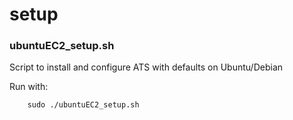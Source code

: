 # setup

### ubuntuEC2_setup.sh

Script to install and configure ATS with defaults on Ubuntu/Debian

Run with:

        sudo ./ubuntuEC2_setup.sh
